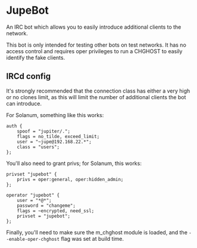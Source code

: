 # JupeBot

An IRC bot which allows you to easily introduce additional clients to the network.

This bot is only intended for testing other bots on test networks. It has no access control and requires oper privileges to run a CHGHOST to easily identify the fake clients.

## IRCd config

It's strongly recommended that the connection class has either a very high or no clones limit, as this will limit the number of additional clients the bot can introduce.

For Solanum, something like this works:
```
auth {
    spoof = "jupiter/.";
    flags = no_tilde, exceed_limit;
    user = "~jupe@192.168.22.*";
    class = "users";
};
```

You'll also need to grant privs; for Solanum, this works:
```
privset "jupebot" {
    privs = oper:general, oper:hidden_admin;
};

operator "jupebot" {
    user = "*@*";
    password = "changeme";
    flags = ~encrypted, need_ssl;
    privset = "jupebot";
};
```

Finally, you'll need to make sure the m_chghost module is loaded, and the `--enable-oper-chghost` flag was set at build time.
